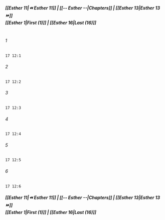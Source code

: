 
##### **[[Esther 11|⏪ Esther 11]] | [[-- Esther --|Chapters]] | [[Esther 13|Esther 13 ⏩]]**<br>**[[Esther 1|First (1)]] | [[Esther 16|Last (16)]]**<br><br>

###### 1
``` verse
17 12:1
```
###### 2
``` verse
17 12:2
```
###### 3
``` verse
17 12:3
```
###### 4
``` verse
17 12:4
```
###### 5
``` verse
17 12:5
```
###### 6
``` verse
17 12:6
```

##### **[[Esther 11|⏪ Esther 11]] | [[-- Esther --|Chapters]] | [[Esther 13|Esther 13 ⏩]]**<br>**[[Esther 1|First (1)]] | [[Esther 16|Last (16)]]**
